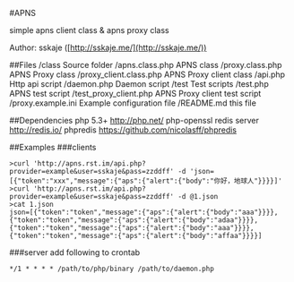 #APNS

simple apns client class & apns proxy class

Author: sskaje ([http://sskaje.me/](http://sskaje.me/))


##Files
	/class                        Source folder
		/apns.class.php           APNS class
		/proxy.class.php          APNS Proxy class
		/proxy_client.class.php   APNS Proxy client class
	/api.php                      Http api script
	/daemon.php                   Daemon script
	/test                         Test scripts
		/test.php                 APNS test script
		/test_proxy_client.php    APNS Proxy client test script
	/proxy.example.ini            Example configuration file
	/README.md                    this file

##Dependencies
    php 5.3+                      http://php.net/
    php-openssl
    redis server                  http://redis.io/
    phpredis                      https://github.com/nicolasff/phpredis


##Examples
###clients
```
>curl 'http://apns.rst.im/api.php?provider=example&user=sskaje&pass=zzddff' -d 'json=[{"token":"xxx","message":{"aps":{"alert":{"body":"你好，地球人"}}}}]'
>curl 'http://apns.rst.im/api.php?provider=example&user=sskaje&pass=zzddff' -d @1.json
>cat 1.json 
json=[{"token":"token","message":{"aps":{"alert":{"body":"aaa"}}}},{"token":"token","message":{"aps":{"alert":{"body":"adaa"}}}},{"token":"token","message":{"aps":{"alert":{"body":"aaa"}}}},{"token":"token","message":{"aps":{"alert":{"body":"affaa"}}}}]
```


###server
add following to crontab

```
*/1 * * * * /path/to/php/binary /path/to/daemon.php
``` 		

